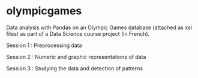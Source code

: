 # olympicgames
Data analysis with Pandas on an Olympic Games database (attached as xsl files) as part of a Data Science course project (in French).

Session 1 : Preprocessing data

Session 2 : Numeric and graphic representations of data

Session 3 : Studying the data and detection of patterns

